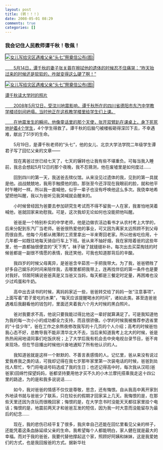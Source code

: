 ```yaml
---
layout: post
title: (转！！！)
date: 2008-05-01 08:29
comments: true
categories: []
---
```

<h3>我会记住人民教师谭千秋！敬佩！<a href="http://dskb.hangzhou.com.cn/"/></h3>
<p><img alt="女儿写给灾区遇难父亲“头七”祭奠信公布(图)" src="http://i2.sinaimg.cn/dy/s/2008-05-20/U1874P1T1D15581020F21DT20080520182415.jpg" border="1"/></p>
<p>　　5月14日，谭千秋的妻子张关蓉在擦拭他的遗体的时候忍不住痛哭：“昨天抬过来的时候还是软软的，咋就变得这么硬了啊！”</p>
<p><img alt="女儿写给灾区遇难父亲“头七”祭奠信公布(图)" src="http://i0.sinaimg.cn/dy/s/2008-05-20/U1874P1T1D15581020F23DT20080520182415.jpg" border="1"/></p>
<p>谭千秋读大学时的照片</p>
<p>
　　2008年5月12日，受汶川地震影响，谭千秋所在的四川省德阳市东汽中学教学楼顷刻间坍塌，当时他正在这栋教学楼里给学生们上课。</p>
<p>　　在地震发生的瞬间，他像童话里的那个天使，张开双臂趴在课桌上，<a href="http://news.sina.com.cn/c/2008-05-15/040113876239s.shtml">身下死死地护着4个学生</a>，4个学生得救了。谭千秋的后脑勺被楼板砸得深凹下去，不幸遇难，献出了51岁的生命。</p>
<p>　　5月19日，是谭千秋老师的“头七”，他的女儿、北京大学法学院二年级学生谭君子写了回忆父亲的文章——</p>
<p>
　　现在离爸过世已经七天了，七天的辗转也让我有些不堪重负。可每当我入睡前，我总会想起5月12日的那个夜晚，我不忍猜测，他在废墟里是如何度过……</p>
<p>
　　回到四川的第一天，我送爸去殡仪馆。从来没见过遗体的我，见到的第一具就是他。战战兢兢地，我用手触摸他的脸。那张至今还浮现在我眼前的脸，就和他平时午睡时一样。所以我一直喊他，似乎一辈子也没有呼唤他这么多次。我侥幸地希望把他叫醒，我以为爸听见我哭喊就会醒来的。</p>
<p>
　　小时候曾经因为爸要去参加研究生考试而不得不留我一人在家，我害怕地哭着喊他，爸就回家来劝慰我。可是，这次我却无论如何也没能把他叫醒。</p>
<p>
　　爸爸是一个特别朴实的中学老师，他是边做农活边看书才从农村考上大学的，后来分配到东汽厂当老师。爸爸很热爱他的事业，可又因为离家太远照顾不到父母而很自责。他每个月都从微薄的工资里拿出一半来寄回老家。所以他省吃俭用，十几年都一如既往地每天骑自行车上下班。爸从来不抽好烟，我在家陪着爸的这些年里，他一直都抽很便宜的“天下秀”。袜子破了就缝缝补补。每次出去买菜掏钱的时候爸都是一副很不情愿的表情，我还笑他，可我也知道那背后的辛酸。</p>
<p>
　　我四岁的时候父母离异，是爸爸含辛茹苦一手把我带大。为了我，爸爸牺牲了好多自己娱乐的时间来陪伴我，去哪里都把我带上，连再找伴侣的第一条件也是要对我好。邻居阿姨说爸爸真是又当爸又当妈，每天都是三餐定时定量，再困难也没少过鸡蛋和牛奶。</p>
<p>
　　高中出去读书的时候，离妈妈家近一些，爸爸转交给了妈妈一张“注意事项”，上面写着“君子爱吃的水果”，“每天应该提醒喝水的时间”，诸如此类。甚至连爸爸遇难后我翻看他的钱包时，里面还夹着我六个月大时候的黑白照片。</p>
<p>
　　爸对我要求不高，他说只要我能过得比他这一辈好就算满足了。可是我知道他为我的每一次小小的成功都全力支持，而且很骄傲。小学的时候我被推荐参选省里的“十佳少年”，爸在工作之余熬夜修改我写的十几页的个人介绍；高考的时候爸怕我心态不好，总教导我不能非清华北大不去，当后来知道我考上北大的时候，爸是热热闹闹地请同事们吃饭庆祝；上了大学后我有机会去中央电视台录节目，爸不肯来现场，但在节目播出时候他兴奋地通知了所有他认识的人。</p>
<p>
　　我知道爸就是这样一个默默的、不善言表感情的人。记忆里，爸从来没有说过爱我疼我之类的话，可我却记得在我七岁那年家里第一次装电话的时候，爸爸到处找人帮忙，专门将电话号码选成了我的生日；也还记得高中时，每次我从汉旺(爸爸家)回绵竹探望妈妈，爸都坚持要用他才买不久的小木兰摩托搭乘我走这十四公里的路途，为的是和我多说说话……</p>
<p>
　　如今，我对爸爸的情感不仅仅是尊敬，思念，还有悔恨。自从我高中离开家到外地读书就与爸爸少了联系，只在较长的假期才回家呆上几天。我悔恨的是，在那些天里还因为贪玩而很晚回家；悔恨的是，在大学念书时没能天天都往家里挂个电话；悔恨的是，地震前两天才和爸爸互发的短信，因为我一时大意而没能留存为最后的纪念……</p>
<p>
　　现在，我的悲伤已经平复了很多，我庆幸自己还能在回忆里看见父亲的样子，还能凭着这条血脉延续父亲的生命。我希望每个人都能明白，家人健在就是最大的幸福。而对于我的爸爸，我要代替他撑起这个家，照顾好阿姨和妹妹，这是我爱她们的方式，也是我回报爸的方式。据新华社</p>
